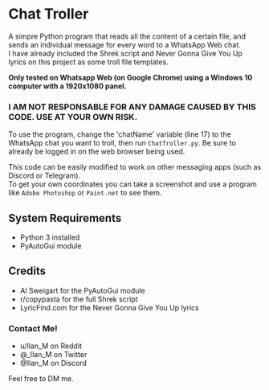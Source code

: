 # Chat Troller

A simpre Python program that reads all the content of a certain file, and sends an individual message for every word to a WhatsApp Web chat.\
I have already included the Shrek script and Never Gonna Give You Up lyrics on this project as some troll file templates.

__Only tested on Whatsapp Web (on Google Chrome) using a Windows 10 computer with a 1920x1080 panel.__

### I AM NOT RESPONSABLE FOR ANY DAMAGE CAUSED BY THIS CODE. USE AT YOUR OWN RISK.

To use the program, change the 'chatName' variable (line 17) to the WhatsApp chat you want to troll, then run `ChatTroller.py`. Be sure to already be logged in on the web browser being used.

This code can be easily modified to work on other messaging apps (such as Discord or Telegram).\
To get your own coordinates you can take a screenshot and use a program like `Adobe Photoshop` or `Paint.net` to see them.

## System Requirements
- Python 3 installed
- PyAutoGui module

## Credits
- Al Sweigart for the PyAutoGui module
- r/copypasta for the full Shrek script
- LyricFind.com for the Never Gonna Give You Up lyrics

### Contact Me!
- u/Ilan_M on Reddit
- @_Ilan_M on Twitter
- @Ilan_M on Discord

Feel free to DM me.
